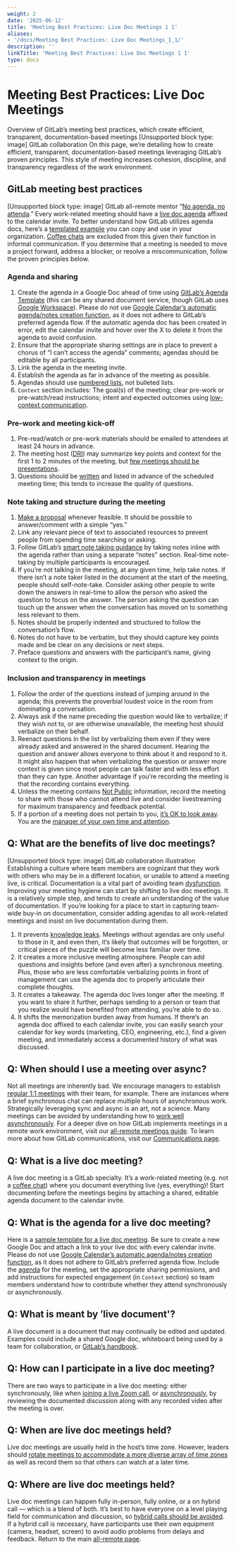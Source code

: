```yaml
---
weight: 2
date: '2025-06-12'
title: 'Meeting Best Practices: Live Doc Meetings 1 1'
aliases:
- '/docs/Meeting Best Practices: Live Doc Meetings_1_1/'
description: ''
linkTitle: 'Meeting Best Practices: Live Doc Meetings 1 1'
type: docs
---
```


# Meeting Best Practices: Live Doc Meetings

Overview of GitLab’s meeting best practices, which create efficient, transparent, documentation-based meetings
[Unsupported block type: image]
GitLab collaboration
On this page, we’re detailing how to create efficient, transparent, documentation-based meetings leveraging GitLab’s proven principles. This style of meeting increases cohesion, discipline, and transparency regardless of the work environment.
## GitLab meeting best practices
[Unsupported block type: image]
GitLab all-remote mentor
“[No agenda, no attenda](https://handbook.gitlab.com/handbook/communication/#external-communication).” Every work-related meeting should have a [live doc agenda](https://docs.google.com/document/d/1eH-adpjfyo_RnlfbPvJ3i0e1Qb-aVoNc4yajnkZgJcU/edit#heading=h.6upuyp25d0wm) affixed to the calendar invite. To better understand how GitLab utilizes agenda docs, here’s a [templated example](https://docs.google.com/document/d/1eH-adpjfyo_RnlfbPvJ3i0e1Qb-aVoNc4yajnkZgJcU/edit#heading=h.6upuyp25d0wm) you can copy and use in your organization. [Coffee chats](https://handbook.gitlab.com/handbook/company/culture/all-remote/informal-communication/#coffee-chats) are excluded from this given their function in informal communication.
If you determine that a meeting is needed to move a project forward, address a blocker, or resolve a miscommunication, follow the proven principles below.
### Agenda and sharing
1. Create the agenda in a Google Doc ahead of time using [GitLab’s Agenda Template](https://docs.google.com/document/d/1eH-adpjfyo_RnlfbPvJ3i0e1Qb-aVoNc4yajnkZgJcU/edit#heading=h.6upuyp25d0wm) (this can be any shared document service, though GitLab uses [Google Workspace](https://workspace.google.com/)). Please do not use [Google Calendar’s automatic agenda/notes creation function](https://workspaceupdates.googleblog.com/2021/10/create-meeting-notes-in-google-calendar.html), as it does not adhere to GitLab’s preferred agenda flow. If the automatic agenda doc has been created in error, edit the calendar invite and hover over the X to delete it from the agenda to avoid confusion.
1. Ensure that the appropriate sharing settings are in place to prevent a chorus of “I can’t access the agenda” comments; agendas should be editable by all participants.
1. Link the agenda in the meeting invite.
1. Establish the agenda as far in advance of the meeting as possible.
1. Agendas should use [numbered lists](https://handbook.gitlab.com/handbook/communication/#writing-style-guidelines), not bulleted lists.
1. `Context` section includes: The goal(s) of the meeting; clear pre-work or pre-watch/read instructions; intent and expected outcomes using [low-context communication](https://handbook.gitlab.com/handbook/company/culture/all-remote/effective-communication/).
### Pre-work and meeting kick-off
1. Pre-read/watch or pre-work materials should be emailed to attendees at least 24 hours in advance.
1. The meeting host ([DRI](https://handbook.gitlab.com/handbook/people-group/directly-responsible-individuals/)) may summarize key points and context for the first 1 to 2 minutes of the meeting, but [few meetings should be presentations](https://handbook.gitlab.com/handbook/communication/#few-meetings-with-presentations).
1. Questions should be [written](https://handbook.gitlab.com/handbook/values/#write-things-down) and listed in advance of the scheduled meeting time; this tends to increase the quality of questions.
### Note taking and structure during the meeting
1. [Make a proposal](https://handbook.gitlab.com/handbook/values/#make-a-proposal) whenever feasible. It should be possible to answer/comment with a simple “yes.”
1. Link any relevant piece of text to associated resources to prevent people from spending time searching or asking.
1. Follow GitLab’s [smart note taking guidance](https://handbook.gitlab.com/handbook/communication/#smart-note-taking-in-meetings) by taking notes inline with the agenda rather than using a separate “notes” section. Real-time note-taking by multiple participants is encouraged. 
1. If you’re not talking in the meeting, at any given time, help take notes. If there isn’t a note taker listed in the document at the start of the meeting, people should self-note-take. Consider asking other people to write down the answers in real-time to allow the person who asked the question to focus on the answer. The person asking the question can touch up the answer when the conversation has moved on to something less relevant to them.
1. Notes should be properly indented and structured to follow the conversation’s flow.
1. Notes do not have to be verbatim, but they should capture key points made and be clear on any decisions or next steps.
1. Preface questions and answers with the participant’s name, giving context to the origin.
### Inclusion and transparency in meetings
1. Follow the order of the questions instead of jumping around in the agenda; this prevents the proverbial loudest voice in the room from dominating a conversation.
1. Always ask if the name preceding the question would like to verbalize; if they wish not to, or are otherwise unavailable, the meeting host should verbalize on their behalf.
1. Reenact questions in the list by verbalizing them even if they were already asked and answered in the shared document. Hearing the question and answer allows everyone to think about it and respond to it. It might also happen that when verbalizing the question or answer more context is given since most people can talk faster and with less effort than they can type. Another advantage if you’re recording the meeting is that the recording contains everything.
1. Unless the meeting contains [Not Public](https://handbook.gitlab.com/handbook/communication/confidentiality-levels/#not-public) information, record the meeting to share with those who cannot attend live and consider livestreaming for maximum transparency and feedback potential.
1. If a portion of a meeting does not pertain to you, [it’s OK to look away](https://handbook.gitlab.com/handbook/company/culture/all-remote/meetings/#9-its-ok-to-look-away). You are the [manager of your own time and attention](https://handbook.gitlab.com/handbook/leadership/#managers-of-one).
## Q: What are the benefits of live doc meetings?
[Unsupported block type: image]
GitLab collaboration illustration
Establishing a culture where team members are cognizant that they work with others who may be in a different location, or unable to attend a meeting live, is critical. Documentation is a vital part of avoiding team [dysfunction](https://handbook.gitlab.com/handbook/values/#five-dysfunctions).
Improving your meeting hygiene can start by shifting to live doc meetings. It is a relatively simple step, and tends to create an understanding of the value of documentation. If you’re looking for a place to start in capturing team-wide buy-in on documentation, consider adding agendas to all work-related meetings and insist on live documentation during them.
1. It prevents [knowledge leaks](https://handbook.gitlab.com/handbook/company/culture/all-remote/effective-communication/#why-text-communication-is-important-for-successful-remote-working). Meetings without agendas are only useful to those in it, and even then, it’s likely that outcomes will be forgotten, or critical pieces of the puzzle will become less familiar over time.
1. It creates a more inclusive meeting atmosphere. People can add questions and insights before (and even after) a synchronous meeting. Plus, those who are less comfortable verbalizing points in front of management can use the agenda doc to properly articulate their complete thoughts.
1. It creates a takeaway. The agenda doc lives longer after the meeting. If you want to share it further, perhaps sending to a person or team that you realize would have benefited from attending, you’re able to do so.
1. It shifts the memorization burden away from humans. If there’s an agenda doc affixed to each calendar invite, you can easily search your calendar for key words (marketing, CEO, engineering, etc.), find a given meeting, and immediately access a documented history of what was discussed.
## Q: When should I use a meeting over async?
Not all meetings are inherently bad. We encourage managers to establish [regular 1:1 meetings](https://handbook.gitlab.com/handbook/leadership/1-1/) with their team, for example. There are instances where a brief synchronous chat can replace multiple hours of asynchronous work. Strategically leveraging sync and async is an art, not a science.
Many meetings can be avoided by understanding how to [work well asynchronously](https://handbook.gitlab.com/handbook/company/culture/all-remote/asynchronous/).
For a deeper dive on how GitLab implements meetings in a remote work environment, visit our [all-remote meetings guide](https://handbook.gitlab.com/handbook/company/culture/all-remote/meetings/). To learn more about how GitLab communications, visit our [Communications page](https://handbook.gitlab.com/handbook/communication/).
## Q: What is a live doc meeting?
A live doc meeting is a GitLab specialty. It’s a work-related meeting (e.g. not a [coffee chat](https://handbook.gitlab.com/handbook/company/culture/all-remote/informal-communication/#coffee-chats)) where you document everything live (yes, everything)! Start documenting before the meetings begins by attaching a shared, editable agenda document to the calendar invite.
## Q: What is the agenda for a live doc meeting?
Here is a [sample template for a live doc meeting](https://docs.google.com/document/d/1eH-adpjfyo_RnlfbPvJ3i0e1Qb-aVoNc4yajnkZgJcU/edit?usp=sharing). Be sure to create a new Google Doc and attach a link to your live doc with every calendar invite. Please do not use [Google Calendar’s automatic agenda/notes creation function](https://workspaceupdates.googleblog.com/2021/10/create-meeting-notes-in-google-calendar.html), as it does not adhere to GitLab’s preferred agenda flow. Include the [agenda](https://docs.google.com/document/d/1eH-adpjfyo_RnlfbPvJ3i0e1Qb-aVoNc4yajnkZgJcU/edit#heading=h.6upuyp25d0wm) for the meeting, set the appropriate sharing permissions, and add instructions for expected engagement (in `Context` section) so team members understand how to contribute whether they attend synchronously or asynchronously.
## Q: What is meant by ’live document'?
A live document is a document that may continually be edited and updated. Examples could include a shared Google doc, whiteboard being used by a team for collaboration, or [GitLab’s handbook](https://handbook.gitlab.com/handbook/).
## Q: How can I participate in a live doc meeting?
There are two ways to participate in a live doc meeting: either synchronously, like when [joining a live Zoom call](https://handbook.gitlab.com/handbook/communication/#video-calls), or [asynchronously](https://handbook.gitlab.com/handbook/company/culture/all-remote/asynchronous/), by reviewing the documented discussion along with any recorded video after the meeting is over.
## Q: When are live doc meetings held?
Live doc meetings are usually held in the host’s time zone. However, leaders should [rotate meetings to accommodate a more diverse array of time zones](https://handbook.gitlab.com/handbook/company/culture/all-remote/asynchronous/#minimize-time-zone-bias) as well as record them so that others can watch at a later time.
## Q: Where are live doc meetings held?
Live doc meetings can happen fully in-person, fully online, or a on hybrid call — which is a blend of both. It’s best to have everyone on a level playing field for communication and discussion, so [hybrid calls should be avoided](https://handbook.gitlab.com/handbook/company/culture/all-remote/meetings/#7-avoid-hybrid-calls). If a hybrid call is necessary, have participants use their own equipment (camera, headset, screen) to avoid audio problems from delays and feedback.
Return to the main [all-remote page](https://handbook.gitlab.com/handbook/company/culture/all-remote/).
